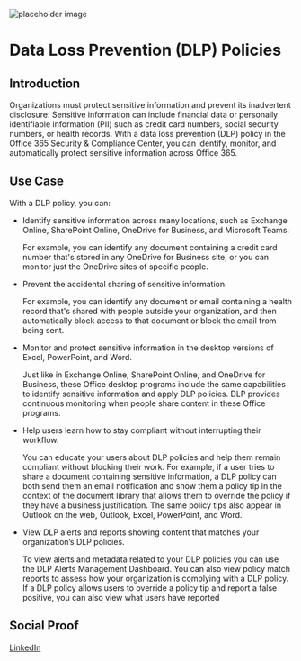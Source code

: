 ![placeholder image](https://csharpcorner.azureedge.net/UploadFile/BlogImages/05012018052638AM/DLP.png)

# Data Loss Prevention (DLP) Policies

## Introduction

Organizations must protect sensitive information and prevent its inadvertent disclosure. Sensitive information can include financial data or personally identifiable information (PII) such as credit card numbers, social security numbers, or health records. With a data loss prevention (DLP) policy in the Office 365 Security & Compliance Center, you can identify, monitor, and automatically protect sensitive information across Office 365.

## Use Case

With a DLP policy, you can:

* Identify sensitive information across many locations, such as Exchange Online, SharePoint Online, OneDrive for Business, and Microsoft Teams.

    For example, you can identify any document containing a credit card number that's stored in any OneDrive for Business site, or you can monitor just the OneDrive sites of specific people.

* Prevent the accidental sharing of sensitive information.

    For example, you can identify any document or email containing a health record that's shared with people outside your organization, and then automatically block access to that document or block the email from being sent.

* Monitor and protect sensitive information in the desktop versions of Excel, PowerPoint, and Word.

    Just like in Exchange Online, SharePoint Online, and OneDrive for Business, these Office desktop programs include the same capabilities to identify sensitive information and apply DLP policies. DLP provides continuous monitoring when people share content in these Office programs.

* Help users learn how to stay compliant without interrupting their workflow.

    You can educate your users about DLP policies and help them remain compliant without blocking their work. For example, if a user tries to share a document containing sensitive information, a DLP policy can both send them an email notification and show them a policy tip in the context of the document library that allows them to override the policy if they have a business justification. The same policy tips also appear in Outlook on the web, Outlook, Excel, PowerPoint, and Word.

* View DLP alerts and reports showing content that matches your organization’s DLP policies.

    To view alerts and metadata related to your DLP policies you can use the DLP Alerts Management Dashboard. You can also view policy match reports to assess how your organization is complying with a DLP policy. If a DLP policy allows users to override a policy tip and report a false positive, you can also view what users have reported

## Social Proof

[LinkedIn](https://www.linkedin.com/posts/wilkinsanchez_wilkinsanchez100daysofcloud-activity-6762206813871050752-Z4Y4)
